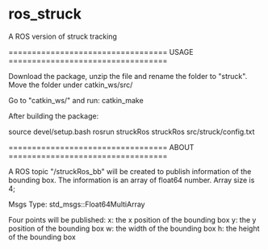 # ros_struck
A ROS version of struck tracking



==================================   USAGE  ==================================

Download the package, unzip the file and rename the folder to "struck". Move the folder under catkin_ws/src/

Go to "catkin_ws/" and run:
catkin_make


After building the package:

source devel/setup.bash
rosrun struckRos struckRos src/struck/config.txt



==================================   ABOUT  ==================================

A ROS topic "/struckRos_bb" will be created to publish information of the bounding box. The information is an array of float64 number. Array size is 4;

Msgs Type: std_msgs::Float64MultiArray

Four points will be published:
x: the x position of the bounding box
y: the y position of the bounding box
w: the width of the bounding box
h: the height of the bounding box



